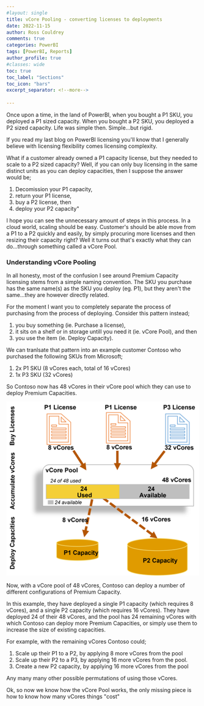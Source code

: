 ```yaml
---
#layout: single
title: vCore Pooling - converting licenses to deployments
date: 2022-11-15
author: Ross Couldrey
comments: true
categories: PowerBI
tags: [PowerBI, Reports]
author_profile: true
#classes: wide
toc: true
toc_label: "Sections"
toc_icon: "bars"
excerpt_separator: <!--more-->

---
```


Once upon a time, in the land of PowerBI, when you bought a P1 SKU, you deployed a P1 sized capacity.  When you bought a P2 SKU, you deployed a P2 sized capacity.  Life was simple then.  Simple...but rigid.

<!--more-->

If you read my last blog on PowerBI licensing you'll know that I generally believe with licensing flexibility comes licensing complexity.

What if a customer already owned a P1 capacity license, but they needed to scale to a P2 sized capacity?  Well, if you can only buy licensing in the same distinct units as you can deploy capacities, then I suppose the answer would be;
1. Decomission your P1 capacity, 
2. return your P1 license, 
3. buy a P2 license, then 
4. deploy your P2 capacity"

I hope you can see the unnecessary amount of steps in this process.  In a cloud world, scaling should be easy.  Customer's should be able move from a P1 to a P2 quickly and easily, by simply procuring more licenses and then resizing their capacity right?  Well it turns out that's exactly what they can do...through something called a vCore Pool.

### Understanding vCore Pooling

In all honesty, most of the confusion I see around Premium Capacity licensing stems from a simple naming convention.  The SKU you purchase has the same name(s) as the SKU you deploy (eg. P1), but they aren't the same...they are however directly related.

For the moment I want you to completely separate the process of purchasing from the process of deploying.  Consider this pattern instead;

1. you buy something (ie. Purchase a license), 
2. it sits on a shelf or in storage untill you need it (ie. vCore Pool), and then 
3. you use the item (ie. Deploy Capacity).

We can tranlsate that pattern into an example customer Contoso who purchased the following SKUs from Microsoft;
1. 2x P1 SKU (8 vCores each, total of 16 vCores)
2. 1x P3 SKU (32 vCores)

So Contoso now has 48 vCores in their vCore pool which they can use to deploy Premium Capacities.

![vCore Pooling Picture](/assets/images/vCorePoolPic.png)

Now, with a vCore pool of 48 vCores, Contoso can deploy a number of different configurations of Premium Capacity.

In this example, they have deployed a single P1 capacity (which requires 8 vCores), and a single P2 capacity (which requires 16 vCores).  They have deployed 24 of their 48 vCores, and the pool has 24 remaining vCores with which Contoso can deploy more Premium Capacities, or simply use them to increase the size of existing capacities.

For example, with the remaining vCores Contoso could;

1. Scale up their P1 to a P2, by applying 8 more vCores from the pool
2. Scale up their P2 to a P3, by applying 16 more vCores from the pool.
3. Create a new P2 capacity, by applying 16 more vCores from the pool

Any many many other possible permutations of using those vCores.

Ok, so now we know how the vCore Pool works, the only missing piece is how to know how many vCores things "cost"
